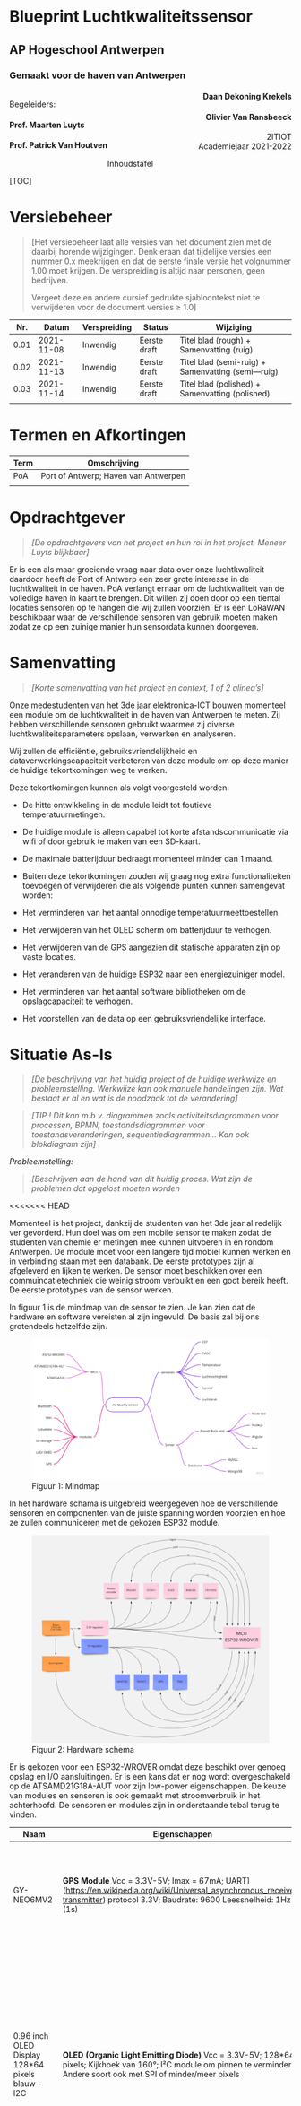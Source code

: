 <h1>Blueprint Luchtkwaliteitssensor</h1>

<h2>AP Hogeschool Antwerpen</h2>

<h3>Gemaakt voor de haven van Antwerpen</h3>

<div>
    <div style="float:left">
        <p>
            Begeleiders:
        </p>
        <h4>
            Prof. Maarten Luyts
        </h4>
        <h4>
            Prof. Patrick Van Houtven
        </h4>
    </div>
    <div style="text-align:right">
        <h4>
            Daan Dekoning Krekels
        </h4>
        <h4>
            Olivier Van Ransbeeck
        </h4>
        <p>
            2ITIOT<br>
            Academiejaar 2021-2022
        </p>
    </div>
</div>

Inhoudstafel

[TOC]

# Versiebeheer

> [Het versiebeheer laat alle versies van het document zien met de daarbij horende wijzigingen. Denk eraan dat tijdelijke versies een nummer 0.x meekrijgen en dat de eerste finale versie het volgnummer 1.00 moet krijgen. De verspreiding is altijd naar personen, geen bedrijven.
> 
> Vergeet deze en andere cursief gedrukte sjabloontekst niet te verwijderen voor de document versies ≥ 1.0]

| Nr.  | Datum      | Verspreiding | Status       | Wijziging                                         |
| ---- | ---------- | ------------ | ------------ | ------------------------------------------------- |
| 0.01 | 2021-11-08 | Inwendig     | Eerste draft | Titel blad (rough) + Samenvatting (ruig)          |
| 0.02 | 2021-11-13 | Inwendig     | Eerste draft | Titel blad (semi-ruig) + Samenvatting (semi—ruig) |
| 0.03 | 2021-11-14 | Inwendig     | Eerste draft | Titel blad (polished) + Samenvatting (polished)   |
|      |            |              |              |                                                   |

# Termen en Afkortingen

| Term | Omschrijving                         |
| ---- | ------------------------------------ |
| PoA  | Port of Antwerp; Haven van Antwerpen |
|      |                                      |

# Opdrachtgever

> *[De opdrachtgevers van het project en hun rol in het project. Meneer Luyts blijkbaar]*

Er is een als maar groeiende vraag naar data over onze luchtkwaliteit daardoor heeft de Port of Antwerp een zeer grote interesse in de luchtkwaliteit in de haven. PoA verlangt ernaar om de luchtkwaliteit van de volledige haven in kaart te brengen. Dit willen zij doen door op een tiental locaties sensoren op te hangen die wij zullen voorzien. Er is een LoRaWAN beschikbaar waar de verschillende sensoren van gebruik moeten maken zodat ze op een zuinige manier hun sensordata kunnen doorgeven. 

# Samenvatting

>   *[Korte samenvatting van het project en context, 1 of 2 alinea’s]*

Onze medestudenten van het 3de jaar elektronica-ICT bouwen momenteel een module om de luchtkwaliteit in de haven van Antwerpen te meten. Zij hebben verschillende sensoren gebruikt waarmee zij diverse luchtkwaliteitsparameters opslaan, verwerken en analyseren.

Wij zullen de efficiëntie, gebruiksvriendelijkheid en dataverwerkingscapaciteit verbeteren van deze module om op deze manier de huidige tekortkomingen weg te werken. 

Deze tekortkomingen kunnen als volgt voorgesteld worden:

- De hitte ontwikkeling in de module leidt tot foutieve temperatuurmetingen.

- De huidige module is alleen capabel tot korte afstandscommunicatie via wifi of door gebruik te maken van een SD-kaart.

- De maximale batterijduur bedraagt momenteel minder dan 1 maand.

- Buiten deze tekortkomingen zouden wij graag nog extra functionaliteiten toevoegen of verwijderen die als volgende punten kunnen samengevat worden:

- Het verminderen van het aantal onnodige temperatuurmeettoestellen.

- Het verwijderen van het OLED scherm om batterijduur te verhogen.

- Het verwijderen van de GPS aangezien dit statische apparaten zijn op vaste locaties.

- Het veranderen van de huidige ESP32 naar een energiezuiniger model.

- Het verminderen van het aantal software bibliotheken om de opslagcapaciteit te verhogen.

- Het voorstellen van de data op een gebruiksvriendelijke interface.

# Situatie As-Is

> *[De beschrijving van het huidig project of de huidige werkwijze en probleemstelling. Werkwijze kan ook manuele handelingen zijn. Wat bestaat er al en wat is de noodzaak tot de verandering]*

> *[TIP ! Dit kan m.b.v. diagrammen zoals activiteitsdiagrammen voor processen, BPMN, toestandsdiagrammen voor toestandsveranderingen, sequentiediagrammen… Kan ook blokdiagram zijn]*

*Probleemstelling:*

> *[Beschrijven aan de hand van dit huidig proces. Wat zijn de problemen dat opgelost moeten worden*

<<<<<<< HEAD

Momenteel is het project, dankzij de studenten van het 3de jaar al redelijk ver gevorderd. Hun doel was om een mobile sensor te maken zodat de studenten van chemie er metingen mee kunnen uitvoeren in en rondom Antwerpen. De module moet voor een langere tijd mobiel kunnen werken en in verbinding staan met een databank. De eerste prototypes zijn al afgeleverd en lijken te werken. De sensor moet beschikken over een commuincatietechniek die weinig stroom verbuikt en een goot bereik heeft. De eerste prototypes van de sensor werken.

In figuur 1 is de mindmap van de sensor te zien. Je kan zien dat de hardware en software vereisten al zijn ingevuld. De basis zal bij ons grotendeels hetzelfde zijn. 

<figure>
<img src="./assets/Mindmap.jpg" alt="Mindmap"/>
<figcaption >Figuur 1: Mindmap</figcaption>
</figure>

In het hardware schama is uitgebreid weergegeven hoe de verschillende sensoren en componenten van de juiste spanning worden voorzien en hoe ze zullen communiceren met de gekozen ESP32 module. 

<figure>
<img src="./assets/Hardware-schema.jpg" alt="Mindmap"/>
<figcaption >Figuur 2: Hardware schema</figcaption>
</figure>

Er is gekozen voor een ESP32-WROVER omdat deze beschikt over genoeg opslag en I/O aansluitingen. Er is een kans dat er nog wordt overgeschakeld op de ATSAMD21G18A-AUT voor zijn low-power eigenschappen. De keuze van modules en sensoren is ook gemaakt met stroomverbruik in het achterhoofd. De sensoren en modules zijn in onderstaande tebal terug te vinden. 

| Naam                                             | Eigenschappen                                                | Argumentatie                                                 | Links                                                        |
| ------------------------------------------------ | ------------------------------------------------------------ | ------------------------------------------------------------ | ------------------------------------------------------------ |
| GY-NEO6MV2                                       | **GPS Module** Vcc = 3.3V-5V; Imax = 67mA; UART](https://en.wikipedia.org/wiki/Universal_asynchronous_receiver-transmitter) protocol 3.3V; Baudrate: 9600                Leessnelheid: 1Hz (1s) | De GPS module GY-NEO6MV2 is een zeer snele, kleine en  compacte module om de locatie te bepalen. Het is makkelijk  implementeerbaar en makkelijk codeerbaar. | [Winkel](https://www.tinytronics.nl/shop/nl/communicatie/gps/gy-neo6mv2-gps-module)             [Datasheet](https://www.u-blox.com/sites/default/files/products/documents/NEO-6_DataSheet_(GPS.G6-HW-09005).pdf)             [Bibliotheek](https://github.com/mikalhart/TinyGPSPlus) |
| 0.96 inch OLED Display 128*64 pixels blauw - I2C | **OLED (Organic Light Emitting Diode)**                Vcc = 3.3V-5V; 128*64 pixels;             Kijkhoek van 160°; I²C module om pinnen te verminderen Andere soort ook met SPI of minder/meer pixels | Een OLED display is populair om zijn compactheid en  scherpheid. Het is ondersteund door elke MCU en maakt gebruik van de 2  meest voorkomende spannings niveaus (3.3V en 5V). Om pinnen te besparen, is het makkelijk dat we de OLED kunnen aansturen via I²C. Daarnaast is de groote en plaats van de letters & tekens is  vrij te kiezen. Deze   functionaliteit hebben we niet bij een LCD. | [Winkel](https://www.tinytronics.nl/shop/nl/displays/oled/0.96-inch-oled-display-128*64-pixels-blauw-i2c)             [Datasheet](https://www.elecrow.com/download/SSD1306 Datasheet.pdf)             [Bibliotheek](https://github.com/olikraus/u8g2) |
| RN2483A-I/RM104                                  | **RN2483A LoRa module** Vcc = 2.1V - 3.6V; Imax = 60 mA; Vermogen van +14.1 dBm met 38.9mA; ASCII Command Interface over UART, Payload lenght max 64 bytes; 5km bereik in urban en 15km in suburban area | LoRa staat bekend om zijn low-power functionaliteiten en  zeer lange afstanden (10km en langer). Daarom gebruiken we deze module  om de data van al onze AQS nodes naar de server te krijgen. Daarnaast is deze module simpel aan te sturen dankzij de ASCII  commando's via UART interface en ook bruikbaar bij 5V IC's zoals Arduino Nano en Uno. | [Winkel](https://be.farnell.com/microchip/rn2483a-i-rm104/transceiver-module-300kbps-870mhz/dp/2920841)             [Datasheet](https://www.farnell.com/datasheets/2648020.pdf)             [Datasheet-Commands](https://ww1.microchip.com/downloads/en/DeviceDoc/40001784B.pdf)             [Bibliotheek](https://github.com/axelelettronica/sme-RN2483-library) |
| CCS811                                           | **Temperatuur, eCO en eTVOC2**                Vcc = 1.8V-3.3V; Imax = 54mA; [I²C](https://en.wikipedia.org/wiki/I²C) protocol 3.3V; Meetbereik temperatuur: -40°C ~ +85°C,Meetbereik luchtvochtigheid: 10% ~ 95% Meetbereik eCO²: 400ppm1 ~ 32768ppm; Meetbereik eTVOC: 0ppb5 ~ 29206ppb; Leessnelheid: 100kHz (0.01ms) | Een minder bekende sensor maar zeker wel bekend in IoT  toepassingen. Het kan temperatuur, eCO² en eTVOC meten. Het heeft geen  opwarm tijd dus is direct bruikbaar en is ook een SMD component wat  zeker een voordeel is om het zo compact mogelijk te maken. | [Winkel](https://www.tinytronics.nl/shop/nl/sensoren/ccs811-luchtkwaliteit-sensor)             [Datasheet](https://www.sciosense.com/wp-content/uploads/documents/SC-001232-DS-2-CCS811B-Datasheet-Revision-2.pdf)             [Bibliotheek](https://github.com/adafruit/Adafruit_CCS811) |
| SDS011                                           | **Fijnstof** Vcc = 5V; Imax = 200mA                [UART](https://en.wikipedia.org/wiki/Universal_asynchronous_receiver-transmitter) protocol 3.3V; Baudrate: 9600                Meetbereik PM2.53 & PM104: 0μg/m3 ~ 999.9 μg/m3; Meetbereik luchtvochtigheid: 10% ~ 95% Leessnelheid: 1Hz (1s) | De SDS011 is een veel gebruikte fijnstof sensor voor  DIY-projecten. Het zal niet de nauwkeurigste zijn, maar het geeft toch  al een sterke indicatie van wat het fijnstof gehalte is in de lucht.  Daarnaast het een goedkope modele. Het werkt met een ventilator die de lucht binnentrekt. Het zal  dus eerst moeten opgezet wordne om de huidige lucht erin te trekken  vooraleer we kunnen meten. | [Winkel](https://www.tinytronics.nl/shop/nl/sensoren/nova-sds011-hoge-precisie-laser-stofsensor)             [Datasheet](https://cdn-reichelt.de/documents/datenblatt/X200/SDS011-DATASHEET.pdf)             [Bibliotheek](https://www.arduinolibraries.info/libraries/sds011-sensor-library) |
| BME280                                           | **Temperatuur, Barometer & Luchtvochtigheid** Vcc = 3.3V                Imax = 4.5mA; [I²C](https://en.wikipedia.org/wiki/I²C) protocol 3.3V; Meetbereik temperatuur: -40°C ~ +85°C; Meetbereik luchtvochtigheid: 0% ~ 100%; Meetbereik luchtdruk: 300hPa ~ 1100hPa; Leessnelheid: 1Hz (1s) | Deze IC heeft een tal van metingen aanboord (temperatuur,  luchtvochtigheid en druk) en het is een SMD component, dus makkelijk  integreerbaar op een pcb. | [Winkel](https://www.tinytronics.nl/shop/nl/sensoren/temperatuur-lucht-vochtigheid/ bme280-digitale-barometer-druk-en-vochtigheid-sensor-module)             [Datasheet](https://www.mouser.com/datasheet/2/783/BST-BME280_DS001-11-844833.pdf)             [Bibliotheek](https://github.com/adafruit/Adafruit_BME280_Library) |
| MHZ19                                            | **CO²** Vcc = 4.9V - 5.1V; Imax = 125mA                [UART](https://en.wikipedia.org/wiki/Universal_asynchronous_receiver-transmitter) protocol 3.3V; Meetbereik: 400ppm ~ 2000ppm; opwarmtijd: ~1min; leessnelheid: 1Hz (1s) | Het is een sensor dat enkel en alleen is ontworpen om CO² te meten. Het zal dus zeer nauwkeurig zijn. Enkel heeft het een opwarmtijd nodig. | [Winkel](https://www.tinytronics.nl/shop/nl/sensoren/winsen-mh-z19c-co2-sensor-met-kabel)             [Datasheet](https://www.winsen-sensor.com/d/files/PDF/Infrared Gas Sensor/NDIR CO2 SENSOR/MH-Z19 CO2 Ver1.0.pdf)             [Bibliotheek](https://github.com/strange-v/MHZ19) |

Momenteel wordt volgende data opgemeten:  







=======
>>>>>>> 455e4b8891ee9eaabe81260125b6ca523e2f5da9
# Situatie To-Be

> *[Wat ga je juist maken? Indien je Agile werkt, kan je de Epics beschrijven, het Minimal Viable Product, … Leg duidelijk het verschil uit met de As-Is situatie door bv. het nieuwe proces uit te tekenen. Een activiteitsdiagram van To-Be kan beschrijven welk stuk er anders is dan in het activiteitsdiagram van de As-Is.]*

## Projectdefinitie

### Doelstelling

> *[Uitschrijven van de doelstellingen van het voorgestelde project]*

### Scope

> - *[Opsommen van de functionaliteit en onderdelen dit bij het uitvoeren van het project horen. Probeer dit zo sluitend mogelijk te doen, dit voorkomt discussies.]*
> 
> - *Maak assumpties indien nodig.*
> 
> - *[TIP ! Gebruik use case diagram en use case scenario’s]*

### Niet in Scope

> - *[Expliciet vernoemen wat niet tot de draagwijdte (scope) van het project hoort, bv. het aanleveren van onderdelen,  opleiding, maintenance, onderhoud van servers, … Wat gaan we niet realisere.]*

# Planning

> *[Agile of Waterfall? Scrum of Kanban?* *Wekelijkse sprints of per maand? Hoe omgaan met stories die niet goedgekeurd zijn op demo? Welke tools om alles op te volgen? We hebben nog 6 weken ofzo. Gaat over de analyse. Kaban zit in github]*

We gebruiken een kaban board in GitKraken om onze planning bij te houden. Dit board is ook gesyncroniseerd met "GitHub issues" waardoor we een beter overzicht krijgen van onze afgewerkte en nog af te werken onderdelen.

In het kaban board zijn de mogelijke statussen van de individuele delen zichtbaar als kolommen om elk deel apart te kunnen opvolgen.  De mogelijkheden zijn de volgende:

- To do

- In progress

- Review in progress

- Review approved

- Done

Het project bestaat uit 2 fase's: de pré-review en de review fase. De eerste 2 statussen (To do en In progress) worden door ons aan elk onderdeel toegekend tijdens de pré-review fase. Hierna  geven wij de controle van dat deel over onze begeleiders tijdens de Review fase. Zij zullen deze onderdelen vervolgens beoordelen en feedback doorsturen naar ons waarop wij terug aanpassingen zullen maken.

Elk individueel onderdeel bevat 3 taken: Raw, Semi-Raw en Polished. Deze taken tonen ons de staat van het onderdeel vóór de review fase's zoals hierboven uitgelegd. Hierdoor hebben wij een overzicht over de vooruitgang van elk onderdeel  in ons project.

Onze methodologie voor de gehele analyse is Waterfall omdat we met een strak tijdschema rekening moeten houden en elk deel van analyse apart in zijn volledigheid afgewerkt kan worden zonder dat het invloed heeft op de andere delen van het project.



![](C:\Users\olivi\gitRepository\Luchtkwaliteitssensor\assets\2021-11-25-12-13-25-image.png)

## Hoofdlijnen

> *[Korte beschrijving van de planning met de grootste deadlines.]*

De planning werkt met wekelijkse of 2-wekelijkse deadlines. Hierbij wordt er een volledige "Polished" versie van bepaalde onderdelen verwacht. De planning houdt niet rekening met de andere taken zoals Raw en Semi-Raw. Er wordt verwacht dat deze taken afzonderlijk afgewerkt worden voor de "Polished" versie doorgestuurd wordt.

Zoals reeds eerder gezegd wordt onze planning door het kaban board in GitKraken bij gehouden, onder "Detailplanning" kan u ons volledig tijdsschema terugvinden.

De algemene deadline voor het project staat op 23/12/2021.    

    

## Toelichting fases

> *[Indien de planning in fases of iteraties verloopt, bespreek dan kort hoe deze opgebouwd zijn.]*

Er zijn geen fase's voor het gehele project, alleen voor de individuele onderdelen.

## Detailplanning

> - *[TIP ! Kan een Gantt Chart zijn of een tabel.]*



<<<<<<< HEAD

=======
![](C:\Users\olivi\gitRepository\Luchtkwaliteitssensor\assets\2021-11-25-12-12-58-image.png)
>>>>>>> 455e4b8891ee9eaabe81260125b6ca523e2f5da9

# Functioneel design

> - [*Beschrijf hier wat er in het ontwerp reeds opgenomen worden m.b.t. functionaliteit, bv. alle schermen moeten volgens de huisstijl opgebouwd zijn, verduidelijkingen van business rules en beslissingen. Wat is de algemene lay-out, welke automatische acties moeten er achter je knoppen/processen zitten?]*
> 
> - *[TIP ! Denk aan wireframes,mock-ups, toestandsdiagrammen, beslissingstabellen, activitydiagrammen.]*

# Technisch design

> - *[Geen code maar algemene **architectuur** (vb. Database-Firewall-Applicatieserver), gebruikte technologieën en configuratie]*
> 
> - *[TIP ! Denk aan klassediagrammen, sequentiediagrammen, beslissingstabellen, toestandsdiagrammen.]*

## [**Smart Object (Hardware Analyse)**](https://luytsm.github.io/iot-cursus/#/deliverables/analyse?id=smart-object-hardware-analyse)

IoT is een hardware project. De focus ligt op het ontwikkelen van een fysiek object.  Een Smart Object kan beschreven worden aan de hand van de 4 volgende criteria.

1. Monitoring
2. Controle
3. Optimalisatie
4. Autonomie

De criteria zijn geordend volgens stijgende complexiteit. Monitoring is eenvoudiger dan een object volledig autonoom te maken. Hierdoor kan je de criteria ook gebruiken als leidraad doorheen het iteratief proces dat we gebruiken in IoT. Als je prototype ontwikkelt zorg er eerst voor dat het al data kan verzamelen vooraleer dat het volledig autonoom is.

Aan de hand van bovenstaand criteria wordt er een of meerdere Smart Objects gedefinieerd die een oplossing biedt voor de probleemstelling in het project. 

Beschrijf in dit deel de nodige Smart Objects voor jullie project. Naast de beschrijving voorzie ook het volgende:

- Blokdiagram
- Specificaties
- Argumentatie
- Elektrisch schema

Hieronder kan je een voorbeeld vinden van elk diagram.

### [Blokdiagram](https://luytsm.github.io/iot-cursus/#/deliverables/analyse?id=blokdiagram)

In het blokdiagram deel je het hardware probleem op in grote delen en kan je zien hoe ze met elkaar gelinkt zijn.

![Basic Block](https://luytsm.github.io/iot-cursus/img/basic_block.png)

### [Specificaties](https://luytsm.github.io/iot-cursus/#/deliverables/analyse?id=specificaties)

Voor elke blok in het blokdiagram van een Smart Object stel je de specificaties en/of elektrische karakteristieken op. Deze worden in het volgende formaat meegeven in de analyse.

| **Blok**       | **Specificatie** | **Min** | **Nominaal** | **Max** |
| -------------- | ---------------- | ------- | ------------ | ------- |
| Motor Power    | Werkspanning     | 7V      | 7.2V         | 7.V     |
| (Loodbatterij) | Stroom           |         | 500mA        | 2A      |
|                | Capaciteit       |         | 2700mAh      |         |
| ATmega328p     | Fcpu             |         | 16 MHz       |         |
|                | Werkspanning     | 4.8V    | 5V           | 5.2V    |
|                |                  |         |              |         |

### [Onderliggende ](https://luytsm.github.io/iot-cursus/#/deliverables/analyse?id=onderliggende-argumentatie)argumentatie

Voor elk blok van het blokdiagram moet je ook een argumentatie geven waarom deze gebruikt wordt in de voorgestelde oplossing in de analyse. Geef ook mogelijke alternatieven. Geef deze informatie in het volgend formaat:

| **Blok**        | **Argumentatie**                                                                                                                                                                                                                                   | **Alternatieven**       |
| --------------- | -------------------------------------------------------------------------------------------------------------------------------------------------------------------------------------------------------------------------------------------------- | ----------------------- |
| Motor Power     | De loodbatterij is oplaadbaar en  levert de correcte spanning voor de motorsturing. De LiPo batterij is een  betere oplossing vooral door gewicht en beter behoud van capaciteit. De  loodbatterij was beschikbaar en moest niet aangekocht worden | LiPo, Powerbank         |
| Wireless Driver | We maken gebruik van een nRF24L01  omdat de simpelste manier van communicatie is, geen protocol en een simpele  communicatie voorziet.                                                                                                             | Bluetooth, ZigBee, WiFi |

### [Elektrisch schema](https://luytsm.github.io/iot-cursus/#/deliverables/analyse?id=elektrisch-schema) ![Elektrisch Schema](https://luytsm.github.io/iot-cursus/img/example_schematic.png)

## [**Smart Object (Software Analyse)**](https://luytsm.github.io/iot-cursus/#/deliverables/analyse?id=smart-object-hardware-analyse)

Om software /datamigratie te analyseren is een top down methodologie aangeraden. Eerst moeten de datastromen vastgelegd worden.  Als bepaalt is welke data er in en uit een specifieke blok van het systeem komt, moet eveneens het formaat bepaald worden waarin dit gebeurt. Om dit succesvol te doen moet er ook rekening gehouden worden met de hardware restricties. Bv. JSON versturen over I²C met een Arduino is gedoemd om te falen.

Het aangeven van welke data eer specifiek in een bepaald blok ingaat of uitkomt geef je weer met volgend format:

#### 1.1.1.1    [Data in / Out](https://luytsm.github.io/iot-cursus/#/deliverables/analyse?id=data-in-out) (voorbeeld)

| **Blok**      | **Data In**                            | **Data Uit**                           |
| ------------- | -------------------------------------- | -------------------------------------- |
| Motor  Driver | 2x  PWM Signaal                        | N.V.T.                                 |
| ATMega328P    | Configuratie  instellingen, Sensordata | Configuratie  instellingen, Sensordata |

Statediagram

Maak een statediagram van je voorgestelde oplossing. Alle menu’s en alle veranderingen met hun impact.  Hieronder vind je een voorbeeld:

![State Diagram nRF24L01](https://luytsm.github.io/iot-cursus/img/state_diagram_advanced.png)

Flowchart

Het wisselen van de verschillende states beschrijf je best in flowchart. Maak voor elke transistion een flowchart.

Voorbeeld:

![Flowchart](https://luytsm.github.io/iot-cursus/img/flowchart.png)IoT

# Beschrijving van de mogelijke interfaces

> - *[Beschrijf de mogelijke interfaces van je project en hoe de communicatie gebeurt.]*
> 
> - *[TIP ! Gebruik een context DFD om te verduidelijken en zoek nog eens op wat een context DFD ook al weer is.]*

- Als er een grafische interface nodig, dienen hiervoor mock ups gemaakt worden, moeten nog geen kunstwerken zijn.  ![Mockup](https://luytsm.github.io/iot-cursus/img/mockup.png)

# Beschrijving van eventuele datamigratie

> - *[Beschrijf de aanpak van de datamigratie en hoe de scripts opgebouwd zijn.]*
> 
> - *[TIP ! Je kan hiervoor ERD gebruiken, activiteitsdiagrammen.]*

# Beschrijving van eventuele impact op de huidige infrastructuur

> - *[Beschrijf de impact op de infrastructuur. Dienen er servers aangekocht te worden,geherinstalleerd, of gewijzigd te worden? Worden er andere systemen in het landschap voorzien of verwijderd?]*
> 
> - *[TIP ! Gebruik component- of deploymentdiagram.]*

# Analyse van security en eventuele autorisatierollen

> - *[Beschrijf de methode en aanpak van de security. Als het om een extern systeem gaat, leg dan uit hoe zij het aanpakken. Kan het gehackt worden?]*
> 
> - *BCP*
> 
> - *Privacy*
> 
> - *[Beschrijf de verschillende autorisatierollen en wat ze net kunnen in het systeem]*

# Documentatie

> - *[Hoe wordt documentatie in de code voorzien?]*
> 
> - *[Zal er documentatie voorzien worden als het project opgeleverd wordt, bv. handleidingen?]*

# Bronvermelding

> [Vermeld hier al je bronnen volgens de APA stijlgids (https://apastyle.apa.org/). Denk eraan dat elk brontype (website/rapport/wetenschappelijk artikel/hoofdstuk uit boek/…) zijn eigen stijl heeft. ]

| [1] | Jan, A. (2015-04-12). De titel van deze  pagina. Opgehaald van http://xxxxxxxxx. |
| --- | -------------------------------------------------------------------------------- |
|     |                                                                                  |